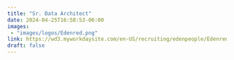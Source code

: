 ```yaml
---
title: "Sr. Data Architect"
date: 2024-04-25T16:58:53-06:00
images: 
 - "images/logos/Edenred.png"
link: https://wd3.myworkdaysite.com/en-US/recruiting/edenpeople/Edenred_Careers/job/Mexico---Mexico-City/Sr-Data-Architect_JR010631?locationCountry=e2adff9272454660ac4fdb56fc70bb51
draft: false
---
```


